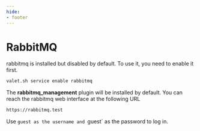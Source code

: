 ```yaml
---
hide:
- footer
---
```


# RabbitMQ

rabbitmq is installed but disabled by default. To use it, you need to enable it first.
```bash
valet.sh service enable rabbitmq
```

The <strong>rabbitmq_management</strong> plugin will be installed by default. You can reach the rabbitmq web interface at the following URL
```bash
https://rabbitmq.test
```
Use `guest as the username and `guest` as the password to log in.



